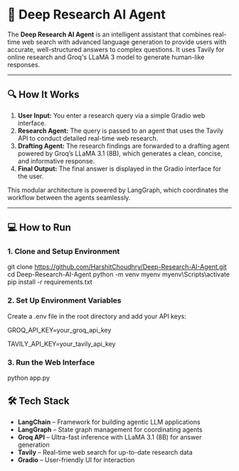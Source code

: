# 🧠 Deep Research AI Agent

The **Deep Research AI Agent** is an intelligent assistant that combines real-time web search with advanced language generation to provide users with accurate, well-structured answers to complex questions. It uses Tavily for online research and Groq's LLaMA 3 model to generate human-like responses.

---

## 🔍 How It Works

1. **User Input:** You enter a research query via a simple Gradio web interface.
2. **Research Agent:** The query is passed to an agent that uses the Tavily API to conduct detailed real-time web research.
3. **Drafting Agent:** The research findings are forwarded to a drafting agent powered by Groq’s LLaMA 3.1 (8B), which generates a clean, concise, and informative response.
4. **Final Output:** The final answer is displayed in the Gradio interface for the user.

This modular architecture is powered by LangGraph, which coordinates the workflow between the agents seamlessly.

---

## 💻 How to Run

### 1. Clone and Setup Environment

git clone https://github.com/HarshitChoudhry/Deep-Research-AI-Agent.git
cd Deep-Research-AI-Agent
python -m venv myenv
myenv\Scripts\activate 
pip install -r requirements.txt 

### 2. Set Up Environment Variables

Create a .env file in the root directory and add your API keys:

GROQ_API_KEY=your_groq_api_key

TAVILY_API_KEY=your_tavily_api_key

### 3. Run the Web Interface

python app.py

## 🛠️ Tech Stack

- **LangChain** – Framework for building agentic LLM applications
- **LangGraph** – State graph management for coordinating agents
- **Groq API** – Ultra-fast inference with LLaMA 3.1 (8B) for answer generation
- **Tavily**  – Real-time web search for up-to-date research data
- **Gradio**  – User-friendly UI for interaction


